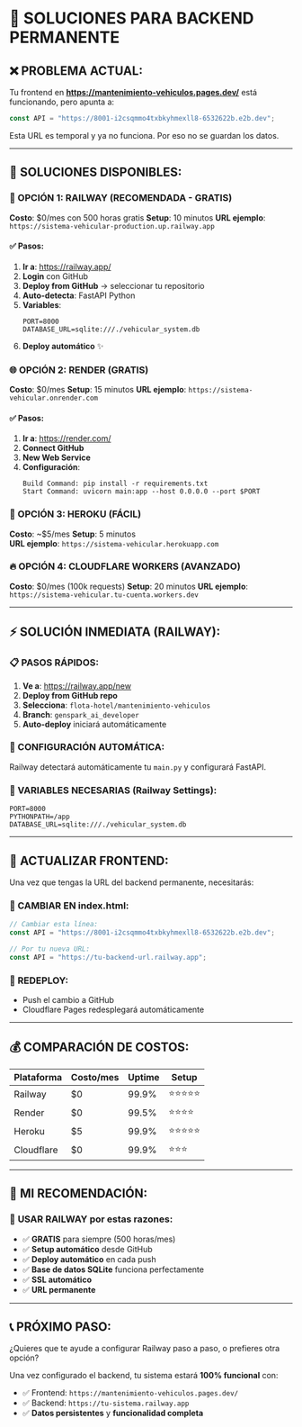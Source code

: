 # 🔧 SOLUCIONES PARA BACKEND PERMANENTE

## ❌ PROBLEMA ACTUAL:
Tu frontend en **https://mantenimiento-vehiculos.pages.dev/** está funcionando, pero apunta a:
```javascript
const API = "https://8001-i2csqmmo4txbkyhmexll8-6532622b.e2b.dev";
```
Esta URL es temporal y ya no funciona. Por eso no se guardan los datos.

---

## 🎯 SOLUCIONES DISPONIBLES:

### 🚀 OPCIÓN 1: RAILWAY (RECOMENDADA - GRATIS)
**Costo**: $0/mes con 500 horas gratis
**Setup**: 10 minutos
**URL ejemplo**: `https://sistema-vehicular-production.up.railway.app`

#### ✅ Pasos:
1. **Ir a**: https://railway.app/
2. **Login** con GitHub
3. **Deploy from GitHub** → seleccionar tu repositorio
4. **Auto-detecta**: FastAPI Python
5. **Variables**: 
   ```
   PORT=8000
   DATABASE_URL=sqlite:///./vehicular_system.db
   ```
6. **Deploy automático** ✨

### 🌐 OPCIÓN 2: RENDER (GRATIS)
**Costo**: $0/mes 
**Setup**: 15 minutos
**URL ejemplo**: `https://sistema-vehicular.onrender.com`

#### ✅ Pasos:
1. **Ir a**: https://render.com/
2. **Connect GitHub**
3. **New Web Service**
4. **Configuración**:
   ```
   Build Command: pip install -r requirements.txt
   Start Command: uvicorn main:app --host 0.0.0.0 --port $PORT
   ```

### 💜 OPCIÓN 3: HEROKU (FÁCIL)
**Costo**: ~$5/mes
**Setup**: 5 minutos  
**URL ejemplo**: `https://sistema-vehicular.herokuapp.com`

### 🔥 OPCIÓN 4: CLOUDFLARE WORKERS (AVANZADO)
**Costo**: $0/mes (100k requests)
**Setup**: 20 minutos
**URL ejemplo**: `https://sistema-vehicular.tu-cuenta.workers.dev`

---

## ⚡ SOLUCIÓN INMEDIATA (RAILWAY):

### 📋 PASOS RÁPIDOS:
1. **Ve a**: https://railway.app/new
2. **Deploy from GitHub repo**
3. **Selecciona**: `flota-hotel/mantenimiento-vehiculos`
4. **Branch**: `genspark_ai_developer`
5. **Auto-deploy** iniciará automáticamente

### 🔧 CONFIGURACIÓN AUTOMÁTICA:
Railway detectará automáticamente tu `main.py` y configurará FastAPI.

### 📝 VARIABLES NECESARIAS (Railway Settings):
```
PORT=8000
PYTHONPATH=/app
DATABASE_URL=sqlite:///./vehicular_system.db
```

---

## 🔄 ACTUALIZAR FRONTEND:

Una vez que tengas la URL del backend permanente, necesitarás:

### 📝 CAMBIAR EN index.html:
```javascript
// Cambiar esta línea:
const API = "https://8001-i2csqmmo4txbkyhmexll8-6532622b.e2b.dev";

// Por tu nueva URL:
const API = "https://tu-backend-url.railway.app";
```

### 🚀 REDEPLOY:
- Push el cambio a GitHub
- Cloudflare Pages redesplegará automáticamente

---

## 💰 COMPARACIÓN DE COSTOS:

| Plataforma | Costo/mes | Uptime | Setup |
|------------|-----------|---------|-------|
| Railway    | $0        | 99.9%   | ⭐⭐⭐⭐⭐ |
| Render     | $0        | 99.5%   | ⭐⭐⭐⭐ |
| Heroku     | $5        | 99.9%   | ⭐⭐⭐⭐⭐ |
| Cloudflare | $0        | 99.9%   | ⭐⭐⭐ |

---

## 🎯 MI RECOMENDACIÓN:

### 🚀 **USAR RAILWAY** por estas razones:
- ✅ **GRATIS** para siempre (500 horas/mes)
- ✅ **Setup automático** desde GitHub
- ✅ **Deploy automático** en cada push
- ✅ **Base de datos SQLite** funciona perfectamente
- ✅ **SSL automático**
- ✅ **URL permanente**

---

## 📞 PRÓXIMO PASO:

¿Quieres que te ayude a configurar Railway paso a paso, o prefieres otra opción?

Una vez configurado el backend, tu sistema estará **100% funcional** con:
- ✅ Frontend: `https://mantenimiento-vehiculos.pages.dev/`
- ✅ Backend: `https://tu-sistema.railway.app`
- ✅ **Datos persistentes** y **funcionalidad completa**